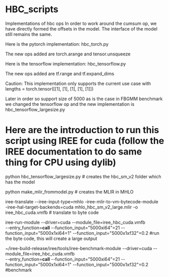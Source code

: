 # HBC_scripts
Implementations of hbc ops
In order to work around the cumsum op, we have directly formed the offsets in the model. The interface of the model still remains the same.

Here is the pytorch implementation: hbc_torch.py

The new ops added are
torch.arange and tensor.unsqueeze 

Here is the tensorflow implementation: hbc_tensorflow.py

The new ops added are
tf.range and tf.expand_dims 

Caution:
This implementation only supports the current use case with 
lengths = torch.tensor([[1], [1], [1], [1], [1]])

Later in order so support size of 5000 as is the case in FBGMM benchmark we changed the tensorflow op and the new implementation is hbc_tensorflow_largesize.py

# Here are the introduction to run this script using IREE for cuda (follow the IREE documentation to do same thing for CPU using dylib)
python hbc_tensorflow_largesize.py # creates the hbc_sm_v2 folder which has the model

python make_mlir_frommodel.py # creates the MLIR in MHLO

iree-translate  --iree-input-type=mhlo -iree-mlir-to-vm-bytecode-module \
-iree-hal-target-backends=cuda  mhlo_hbc_sm_v2_large.mlir  -o iree_hbc_cuda.vmfb # translate to byte code

iree-run-module --driver=cuda --module_file=iree_hbc_cuda.vmfb \
--entry_function=__call__ --function_input="5000xi64"=21 --function_input="5000x1xi64=1" --function_input="5000x1xf32"=0.2 #run the byte code, this will create a large output

~/iree-build-release/iree/tools/iree-benchmark-module --driver=cuda --module_file=iree_hbc_cuda.vmfb \
--entry_function=__call__ --function_input="5000xi64"=21 --function_input="5000x1xi64=1" --function_input="5000x1xf32"=0.2 #benchmark

